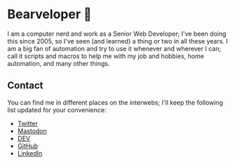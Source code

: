 # Bearveloper 🐻

I am a computer nerd and work as a Senior Web Developer; I've been doing this since 2005, so I've seen (and learned) a thing or two in all these years. I am a big fan of automation and try to use it whenever and wherever I can; call it scripts and macros to help me with my job and hobbies, home automation, and many other things.


## Contact

You can find me in different places on the interwebs; I'll keep the following list updated for your convenience:

- [Twitter](https://twitter.com/bearveloper)
- <a rel="me" href="https://mas.to/@bearveloper">Mastodon</a>
- [DEV](https://dev.to/bearveloper)
- [GitHub](https://github.com/bearveloper)
- [LinkedIn](https://linkedin.com/in/erickruizdechavez/)
